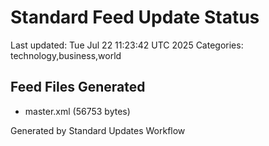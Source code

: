 # Standard Feed Update Status
Last updated: Tue Jul 22 11:23:42 UTC 2025
Categories: technology,business,world

## Feed Files Generated
- master.xml (56753 bytes)

Generated by Standard Updates Workflow
